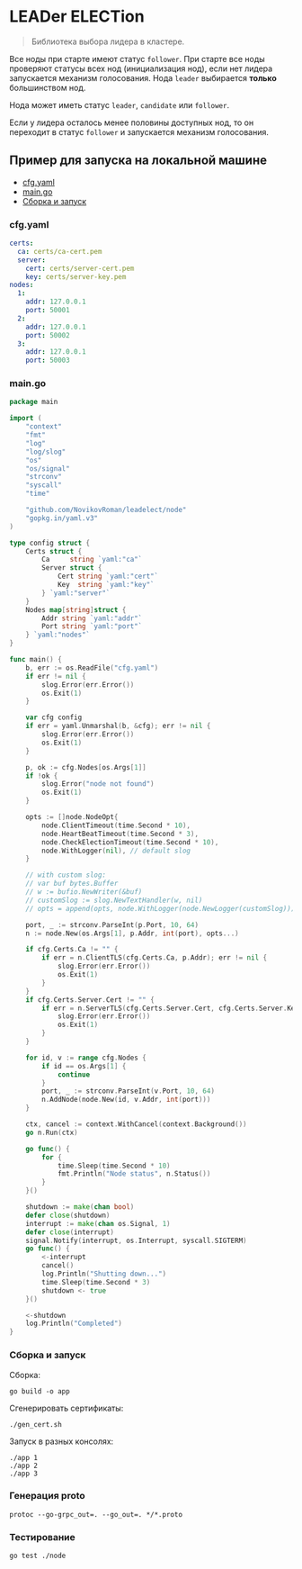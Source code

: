 # LEADer ELECTion

> Библиотека выбора лидера в кластере.

Все ноды при старте имеют статус `follower`.
При старте все ноды проверяют статусы всех нод (инициализация нод),
если нет лидера запускается механизм голосования.
Нода `leader` выбирается **только** большинством нод.

Нода может иметь статус `leader`, `candidate` или `follower`.

Если у лидера осталось менее половины доступных нод, то он переходит в статус `follower`
и запускается механизм голосования.

## Пример для запуска на локальной машине

- [cfg.yaml](#cfgyaml)
- [main.go](#maingo)
- [Сборка и запуск](#сборка-и-запуск)

### cfg.yaml

```yaml
certs:
  ca: certs/ca-cert.pem
  server:
    cert: certs/server-cert.pem
    key: certs/server-key.pem
nodes:
  1:
    addr: 127.0.0.1
    port: 50001
  2:
    addr: 127.0.0.1
    port: 50002
  3:
    addr: 127.0.0.1
    port: 50003
```

### main.go

```go
package main

import (
    "context"
    "fmt"
    "log"
    "log/slog"
    "os"
    "os/signal"
    "strconv"
    "syscall"
    "time"

    "github.com/NovikovRoman/leadelect/node"
    "gopkg.in/yaml.v3"
)

type config struct {
    Certs struct {
        Ca     string `yaml:"ca"`
        Server struct {
            Cert string `yaml:"cert"`
            Key  string `yaml:"key"`
        } `yaml:"server"`
    }
    Nodes map[string]struct {
        Addr string `yaml:"addr"`
        Port string `yaml:"port"`
    } `yaml:"nodes"`
}

func main() {
    b, err := os.ReadFile("cfg.yaml")
    if err != nil {
        slog.Error(err.Error())
        os.Exit(1)
    }

    var cfg config
    if err = yaml.Unmarshal(b, &cfg); err != nil {
        slog.Error(err.Error())
        os.Exit(1)
    }

    p, ok := cfg.Nodes[os.Args[1]]
    if !ok {
        slog.Error("node not found")
        os.Exit(1)
    }

    opts := []node.NodeOpt{
        node.ClientTimeout(time.Second * 10),
        node.HeartBeatTimeout(time.Second * 3),
        node.CheckElectionTimeout(time.Second * 10),
        node.WithLogger(nil), // default slog
    }

    // with custom slog:
    // var buf bytes.Buffer
    // w := bufio.NewWriter(&buf)
    // customSlog := slog.NewTextHandler(w, nil)
    // opts = append(opts, node.WithLogger(node.NewLogger(customSlog)))

    port, _ := strconv.ParseInt(p.Port, 10, 64)
    n := node.New(os.Args[1], p.Addr, int(port), opts...)

    if cfg.Certs.Ca != "" {
        if err = n.ClientTLS(cfg.Certs.Ca, p.Addr); err != nil {
            slog.Error(err.Error())
            os.Exit(1)
        }
    }
    if cfg.Certs.Server.Cert != "" {
        if err = n.ServerTLS(cfg.Certs.Server.Cert, cfg.Certs.Server.Key); err != nil {
            slog.Error(err.Error())
            os.Exit(1)
        }
    }

    for id, v := range cfg.Nodes {
        if id == os.Args[1] {
            continue
        }
        port, _ := strconv.ParseInt(v.Port, 10, 64)
        n.AddNode(node.New(id, v.Addr, int(port)))
    }

    ctx, cancel := context.WithCancel(context.Background())
    go n.Run(ctx)

    go func() {
        for {
            time.Sleep(time.Second * 10)
            fmt.Println("Node status", n.Status())
        }
    }()

    shutdown := make(chan bool)
    defer close(shutdown)
    interrupt := make(chan os.Signal, 1)
    defer close(interrupt)
    signal.Notify(interrupt, os.Interrupt, syscall.SIGTERM)
    go func() {
        <-interrupt
        cancel()
        log.Println("Shutting down...")
        time.Sleep(time.Second * 3)
        shutdown <- true
    }()

    <-shutdown
    log.Println("Completed")
}
```

### Сборка и запуск

Сборка:

```shell
go build -o app
```

Сгенерировать сертификаты:

```shell
./gen_cert.sh
```

Запуск в разных консолях:

```shell
./app 1
./app 2
./app 3
```

### Генерация proto

```shell
protoc --go-grpc_out=. --go_out=. */*.proto
```

### Тестирование

```shell
go test ./node
```
